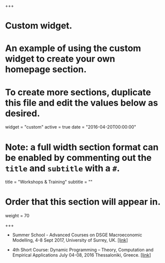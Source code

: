 +++
# Custom widget.
# An example of using the custom widget to create your own homepage section.
# To create more sections, duplicate this file and edit the values below as desired.
widget = "custom"
active = true
date = "2016-04-20T00:00:00"

# Note: a full width section format can be enabled by commenting out the `title` and `subtitle` with a `#`.
title = "Workshops & Training"
subtitle = ""

# Order that this section will appear in.
weight = 70

+++
    
* Summer School -  Advanced Courses on DSGE Macroeconomic Modelling, 4-8 Sept 2017, University of Surrey, UK. [[link]](https://www.surrey.ac.uk/events/20180903-foundations-and-advanced-courses-dsge-macroeconomic-modelling-and-conference-summer)

* 4th Short Course: Dynamic Programming – Theory, Computation and Empirical Applications 
July 04-08, 2016 Thessaloniki, Greece. [[link]](http://sce2016.uom.gr/)